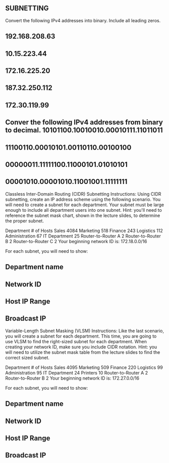 ## SUBNETTING

Convert the following IPv4 addresses into binary.  Include all leading zeros.

192.168.208.63
  -
10.15.223.44
  -
172.16.225.20
  -
187.32.250.112
  -
172.30.119.99
  -


Conver the following IPv4 addresses from binary to decimal.
10101100.10010010.00010111.11011011
  -
11100110.00010101.00110110.00100100
  -
00000011.11111100.11000101.01010101
  -
00001010.00001010.11001001.11111111
  -


Classless Inter-Domain Routing (CIDR) Subnetting
Instructions:  Using CIDR subnetting, create an IP address scheme using the following scenario.  You will need to create a subnet for each department.  Your subnet must be large enough to include all department users into one subnet.  Hint: you'll need to reference the subnet mask chart, shown in the lecture slides, to determine the proper subnet.

Department	# of Hosts
Sales	4084
Marketing	518
Finance	243
Logistics	112
Administration	67
IT Department	25
Router-to-Router A	2
Router-to-Router B	2
Router-to-Router C	2
Your beginning network ID is: 172.18.0.0/16

For each subnet, you will need to show:

Department name
  -
Network ID
  -
Host IP Range
  -
Broadcast IP
  -


Variable-Length Subnet Masking (VLSM)
Instructions:  Like the last scenario, you will create a subnet for each department.  This time, you are going to use VLSM to find the right-sized subnet for each department.  When creating your network ID, make sure you include CIDR notation.  Hint: you will need to utilize the subnet mask table from the lecture slides to find the correct sized subnet.

Department	# of Hosts
Sales	4095
Marketing	509
Finance	220
Logistics	99
Administration	95
IT Department	24
Printers	10
Router-to-Router A	2
Router-to-Router B	2
Your beginning network ID is: 172.27.0.0/16

For each subnet, you will need to show:

Department name
  -
Network ID
  -
Host IP Range
  -
Broadcast IP
  -
